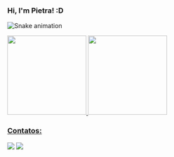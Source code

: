 ### Hi, I'm Pietra! :D


![Snake animation](https://github.com/pietratenorio/pietratenorio/blob/output/github-contribution-grid-snake.svg)

<div>
<a href="https://github.com/pietratenorio">
<img height="180em" src="https://github-readme-stats.vercel.app/api/top-langs/?upietratenorio&layout=compact&langs_count=7&theme=dracula"/>
<img height="180em" src="https://github-readme-stats.vercel.app/api?pietratenorioi&show_icons=true&theme=dracula&include_all_commits=true&count_private=true"/>
</div>

### Contatos:

<div>
<a href = "mailto:tenoriopietra@gmail.com"><img src="https://img.shields.io/badge/Gmail-D14836?style=for-the-badge&logo=gmail&logoColor=white" target="_blank"></a>
<a href="https://www.linkedin.com/in/pietra-tenorio" target="_blank"><img src="https://img.shields.io/badge/-LinkedIn-%230077B5?style=for-the-badge&logo=linkedin&logoColor=white" target="_blank"></a>   
</div>

<!--
**pietratenorio/pietratenorio** is a ✨ _special_ ✨ repository because its `README.md` (this file) appears on your GitHub profile.

Here are some ideas to get you started:

- 🔭 I’m currently working on ...
- 🌱 I’m currently learning ...
- 👯 I’m looking to collaborate on ...
- 🤔 I’m looking for help with ...
- 💬 Ask me about ...
- 📫 How to reach me: ...
- 😄 Pronouns: ...
- ⚡ Fun fact: ...
-->
